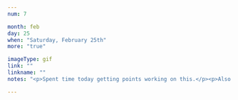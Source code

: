```yaml
---
num: 7

month: feb
day: 25
when: "Saturday, February 25th"
more: "true"

imageType: gif
link: ""
linkname: ""
notes: "<p>Spent time today getting points working on this.</p><p>Also pictured here is the view when I first got it working, and was giving it dummy data for labels.</p>"

---
```


